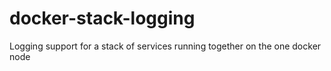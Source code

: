 # docker-stack-logging
Logging support for a stack of services running together on the one docker node
